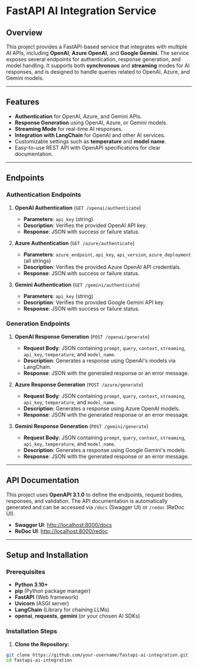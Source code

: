 # FastAPI AI Integration Service

## Overview

This project provides a FastAPI-based service that integrates with multiple AI APIs, including **OpenAI**, **Azure OpenAI**, and **Google Gemini**. The service exposes several endpoints for authentication, response generation, and model handling. It supports both **synchronous** and **streaming** modes for AI responses, and is designed to handle queries related to OpenAI, Azure, and Gemini models.

---

## Features

- **Authentication** for OpenAI, Azure, and Gemini APIs.
- **Response Generation** using OpenAI, Azure, or Gemini models.
- **Streaming Mode** for real-time AI responses.
- **Integration with LangChain** for OpenAI and other AI services.
- Customizable settings such as **temperature** and **model name**.
- Easy-to-use REST API with OpenAPI specifications for clear documentation.

---

## Endpoints

### Authentication Endpoints

1. **OpenAI Authentication** (`GET /openai/authenticate`)
   - **Parameters**: `api_key` (string)
   - **Description**: Verifies the provided OpenAI API key.
   - **Response**: JSON with success or failure status.

2. **Azure Authentication** (`GET /azure/authenticate`)
   - **Parameters**: `azure_endpoint`, `api_key`, `api_version`, `azure_deployment` (all strings)
   - **Description**: Verifies the provided Azure OpenAI API credentials.
   - **Response**: JSON with success or failure status.

3. **Gemini Authentication** (`GET /gemini/authenticate`)
   - **Parameters**: `api_key` (string)
   - **Description**: Verifies the provided Google Gemini API key.
   - **Response**: JSON with success or failure status.

### Generation Endpoints

1. **OpenAI Response Generation** (`POST /openai/generate`)
   - **Request Body**: JSON containing `prompt`, `query`, `context`, `streaming`, `api_key`, `temperature`, and `model_name`.
   - **Description**: Generates a response using OpenAI's models via LangChain.
   - **Response**: JSON with the generated response or an error message.

2. **Azure Response Generation** (`POST /azure/generate`)
   - **Request Body**: JSON containing `prompt`, `query`, `context`, `streaming`, `api_key`, `temperature`, and `model_name`.
   - **Description**: Generates a response using Azure OpenAI models.
   - **Response**: JSON with the generated response or an error message.

3. **Gemini Response Generation** (`POST /gemini/generate`)
   - **Request Body**: JSON containing `prompt`, `query`, `context`, `streaming`, `api_key`, `temperature`, and `model_name`.
   - **Description**: Generates a response using Google Gemini's models.
   - **Response**: JSON with the generated response or an error message.

---

## API Documentation

This project uses **OpenAPI 3.1.0** to define the endpoints, request bodies, responses, and validation. The API documentation is automatically generated and can be accessed via `/docs` (Swagger UI) or `/redoc` (ReDoc UI).

- **Swagger UI**: [http://localhost:8000/docs](http://localhost:8000/docs)
- **ReDoc UI**: [http://localhost:8000/redoc](http://localhost:8000/redoc)

---

## Setup and Installation

### Prerequisites

- **Python 3.10+**
- **pip** (Python package manager)
- **FastAPI** (Web framework)
- **Uvicorn** (ASGI server)
- **LangChain** (Library for chaining LLMs)
- **openai**, **requests**, **gemini** (or your chosen AI SDKs)

### Installation Steps

1. **Clone the Repository:**

```bash
git clone https://github.com/your-username/fastapi-ai-integration.git
cd fastapi-ai-integration
